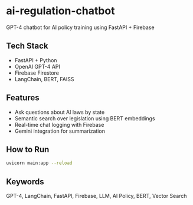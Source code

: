 # ai-regulation-chatbot
GPT-4 chatbot for AI policy training using FastAPI + Firebase
##  Tech Stack
- FastAPI + Python
- OpenAI GPT-4 API
- Firebase Firestore
- LangChain, BERT, FAISS

##  Features
- Ask questions about AI laws by state
- Semantic search over legislation using BERT embeddings
- Real-time chat logging with Firebase
- Gemini integration for summarization

##  How to Run
```bash
uvicorn main:app --reload
```

##  Keywords
GPT-4, LangChain, FastAPI, Firebase, LLM, AI Policy, BERT, Vector Search
